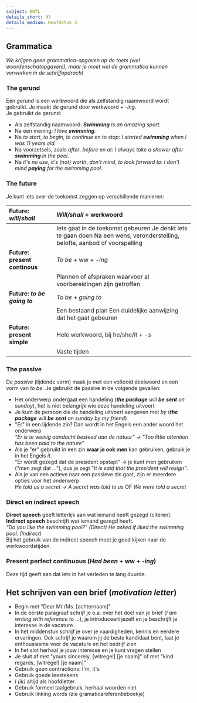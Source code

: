 ```yaml
---
subject: ENTL
details_short: H3
details_medium: Hoofdstuk 3
---
```


## Grammatica

*We krijgen geen grammatica-opgaven op de toets (wel woordenschatopgaven\!), maar je moet wel de grammatica kunnen verwerken in de schrijfopdracht*

### **The gerund**

Een *gerund* is een werkwoord die als zelfstandig naamwoord wordt gebruikt. Je maakt de gerund door werkwoord \+ *\-ing*.  
Je gebruikt de gerund:

* Als zelfstandig naamwoord: ***Swimming** is an amazing sport.*  
* Na een mening: *I love **swimming**.*  
* Na *to start*, *to begin*, *to continue* en *to stop*: *I started **swimming** when I was 11 years old.*
* Na voorzetsels, zoals *after*, *before* en *at*: *I always take a shower after **swimming** in the pool.*  
* Na *it's no use*, *it's (not) worth*, *don't mind*, *to look forward to*: *I don't mind **paying** for the swimming pool*.

### **The future**

Je kunt iets over de toekomst zeggen op verschillende manieren:

| Future: *will*/*shall* | *Will/shall* \+ werkwoord |
| :---- | :---- |
|  | Iets gaat in de toekomst gebeuren Je denkt iets te gaan doen Na een wens, veronderstelling, belofte, aanbod of voorspelling |
| **Future: present continous** | *To be* \+ ww \+ *\-ing* |
|  | Plannen of afspraken waarvoor al voorbereidingen zijn getroffen |
| **Future: *to be going to*** | *To be* \+ *going to* |
|  | Een bestaand plan Een duidelijke aanwijzing dat het gaat gebeuren |
| **Future: present simple** | Hele werkwoord, bij he/she/it \+ *\-s* |
|  | Vaste tijden  |

### **The passive**

De *passive* (lijdende vorm) maak je met een voltooid deelwoord en een vorm van *to be*. Je gebruikt de passive in de volgende gevallen:

* Het onderwerp ondergaat een handeling (***the package** will **be** **sent** on sunday*), het is niet belangrijk wie deze handeling uitvoert  
* Je kunt de persoon die de handeling uitvoert aangeven met *by* (***the package** will **be** **sent** on sunday by my friend*)  
* "Er" in een lijdende zin? Dan wordt in het Engels een ander woord het onderwerp  
  *"Er is te weinig aandacht besteed aan de natuur" → "Too little attention has been paid to the nature"*  
* Als je "er" gebruikt in een zin **waar je ook men** kan gebruiken, gebruik je in het Engels *it*.  
  "Er wordt gezegd dat de president opstapt" → je kunt men gebruiken ("men zegt dat …"), dus je zegt "*It is said that the president will resign"*.  
* Als je van een actieve naar een passieve zin gaat, zijn er meerdere opties voor het onderwerp  
  *He told us a secret → A secret was told to us* OF *We were told a secret*

### **Direct en indirect speech**

**Direct speech** geeft letterlijk aan wat iemand heeft gezegd (citeren). **Indirect speech** beschrijft wat iemand gezegd heeft.  
*"Do you like the swimming pool?" (Direct) He asked if liked the swimming pool. (Indirect)*  
Bij het gebruik van de indirect speech moet je goed kijken naar de werkwoordstijden.

### **Present perfect continuous (*Had been* \+ ww \+ *\-ing*)**

Deze tijd geeft aan dat iets in het verleden te lang duurde.

## Het schrijven van een brief (*motivation letter*)

* Begin met "Dear Mr./Ms. \[achternaam\]"  
* In de eerste paragraaf schrijf je o.a. over het doel van je brief (*I am writing with reference to …*), je introduceert jezelf en je beschrijft je interesse in de vacature.  
* In het middenstuk schrijf je over je vaardigheden, kennis en eerdere ervaringen. Ook schrijf je waarom jij de beste kandidaat bent, laat je enthousiasme voor de vacature en het bedrijf zien  
* In het slot herhaal je jouw interesse en je kunt vragen stellen  
* Je sluit af met "yours sincerely, \[witregel\] \[je naam\]" of met "kind regards, \[witregel\] \[je naam\]"
* Gebruik geen contractions: I'm, it's  
* Gebruik goede leestekens  
* *I (ik)* altijd als hoofdletter  
* Gebruik formeel taalgebruik, herhaal woorden niet  
* Gebruik linking words (zie gramaticareferentieboekje)
